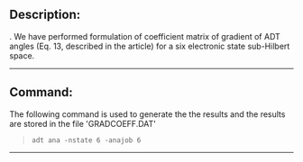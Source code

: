 
## Description:


. We have performed formulation of 
coefficient matrix of gradient of ADT angles (Eq. 13, described in the article) for a six electronic state sub-Hilbert 
space.

---
## Command:

The following command is used to generate the the results and the results are stored in the file 'GRADCOEFF.DAT'


>`adt ana -nstate 6 -anajob 6`

---